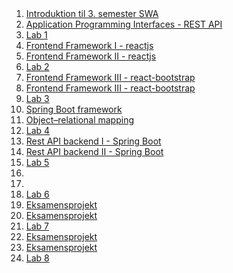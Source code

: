 <script src="https://code.jquery.com/jquery-3.2.1.min.js"></script>
<script src="script.js"></script>

<div style="text-align:right">
<br><br>
</div>

1. [Introduktion til 3. semester SWA]() 
2. [Application Programming Interfaces - REST API](rest.md) 
3. [Lab 1]()
4. [Frontend Framework I - reactjs](reactjs1.md) 
5. [Frontend Framework II - reactjs]() 
6. [Lab 2]()
7. [Frontend Framework III - react-bootstrap](reactjs1.md) 
8. [Frontend Framework III - react-bootstrap](reactjs1.md) 
9. [Lab 3]()
10. [Spring Boot framework]() 
11. [Object–relational mapping](orm.md) 
14. [Lab 4]()
12. [Rest API backend I - Spring Boot]() 
13. [Rest API backend II - Spring Boot]() 
17. [Lab 5]()  
18. []() 
19. []() 
20. [Lab 6]()
21. [Eksamensprojekt]() 
22. [Eksamensprojekt]() 
23. [Lab 7]()
24. [Eksamensprojekt]() 
25. [Eksamensprojekt]() 
26. [Lab 8]()


